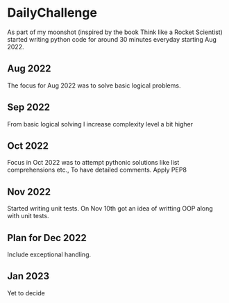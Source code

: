 # DailyChallenge

As part of my moonshot (inspired by the book Think like a Rocket Scientist) 
started writing python code for around 30 minutes everyday starting Aug 2022.

## Aug 2022

The focus for Aug 2022 was to solve basic logical problems.

## Sep 2022

From basic logical solving I increase complexity level a bit higher

## Oct 2022

Focus in Oct 2022 was to attempt pythonic solutions like list comprehensions etc.,
To have detailed comments. Apply PEP8
## Nov 2022

Started writing unit tests. On Nov 10th got an idea of writting OOP along with unit tests.

## Plan for Dec 2022

Include exceptional handling.

## Jan 2023 
Yet to decide


